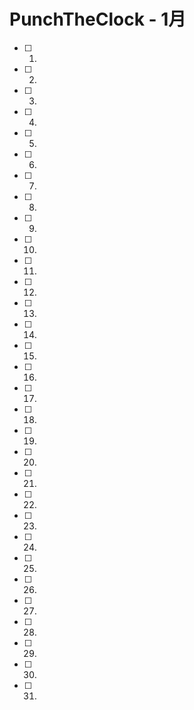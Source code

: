 # PunchTheClock - 1月

- [ ] 1. ​
- [ ] 2. ​
- [ ] 3. ​
- [ ] 4. ​
- [ ] 5. ​
- [ ] 6. ​
- [ ] 7. ​
- [ ] 8. ​
- [ ] 9. ​
- [ ] 10.
- [ ] 11. ​
- [ ] 12. ​
- [ ] 13. ​
- [ ] 14. ​
- [ ] 15. ​
- [ ] 16.  ​
- [ ] 17.
- [ ] 18.
- [ ] 19.
- [ ] 20. ​
- [ ] 21. ​
- [ ] 22.
- [ ] 23. ​
- [ ] 24. ​
- [ ] 25.  ​
- [ ] 26. ​
- [ ] 27. ​
- [ ] 28. ​
- [ ] 29. ​
- [ ] 30. ​
- [ ] 31. ​



















